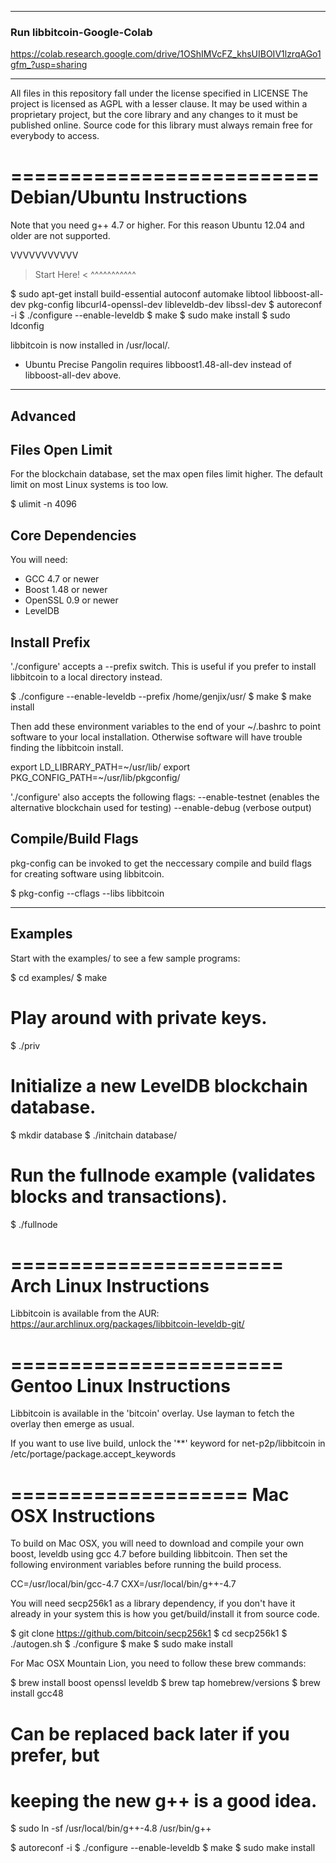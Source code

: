 -------------------------
### Run libbitcoin-Google-Colab

https://colab.research.google.com/drive/1OShIMVcFZ_khsUIBOIV1lzrqAGo1gfm_?usp=sharing

-------------------------

All files in this repository fall under the license specified in LICENSE
The project is licensed as AGPL with a lesser clause. It may be used within
a proprietary project, but the core library and any changes to it must be
published online. Source code for this library must always remain free for
everybody to access.

==========================
Debian/Ubuntu Instructions
==========================

Note that you need g++ 4.7 or higher. For this reason Ubuntu 12.04 and older are not supported.

  VVVVVVVVVVV
> Start Here! <
  ^^^^^^^^^^^

  $ sudo apt-get install build-essential autoconf automake libtool libboost-all-dev pkg-config libcurl4-openssl-dev libleveldb-dev libssl-dev
  $ autoreconf -i
  $ ./configure --enable-leveldb
  $ make
  $ sudo make install
  $ sudo ldconfig

libbitcoin is now installed in /usr/local/.

* Ubuntu Precise Pangolin requires libboost1.48-all-dev instead of
  libboost-all-dev above.

--------
Advanced
--------

Files Open Limit
----------------

For the blockchain database, set the max open files limit higher.
The default limit on most Linux systems is too low.

  $ ulimit -n 4096

Core Dependencies
-----------------

You will need:

  - GCC 4.7 or newer
  - Boost 1.48 or newer
  - OpenSSL 0.9 or newer
  - LevelDB

Install Prefix
--------------

'./configure' accepts a --prefix switch. This is useful if you prefer to
install libbitcoin to a local directory instead.

  $ ./configure --enable-leveldb --prefix /home/genjix/usr/
  $ make
  $ make install

Then add these environment variables to the end of your ~/.bashrc to point
software to your local installation. Otherwise software will have trouble
finding the libbitcoin install.

  export LD_LIBRARY_PATH=~/usr/lib/
  export PKG_CONFIG_PATH=~/usr/lib/pkgconfig/

'./configure' also accepts the following flags:
  --enable-testnet (enables the alternative blockchain used for testing)
  --enable-debug   (verbose output)

Compile/Build Flags
-------------------

pkg-config can be invoked to get the neccessary compile and build flags
for creating software using libbitcoin.

  $ pkg-config --cflags --libs libbitcoin

--------
Examples
--------

Start with the examples/ to see a few sample programs:

  $ cd examples/
  $ make
  # Play around with private keys.
  $ ./priv
  # Initialize a new LevelDB blockchain database.
  $ mkdir database
  $ ./initchain database/
  # Run the fullnode example (validates blocks and transactions).
  $ ./fullnode

=======================
Arch Linux Instructions
=======================

Libbitcoin is available from the AUR: https://aur.archlinux.org/packages/libbitcoin-leveldb-git/ 

=======================
Gentoo Linux Instructions
=======================

Libbitcoin is available in the 'bitcoin' overlay. Use layman to fetch
the overlay then emerge as usual.

If you want to use live build, unlock the '**' keyword for net-p2p/libbitcoin
in /etc/portage/package.accept_keywords

====================
Mac OSX Instructions
====================

To build on Mac OSX, you will need to download and compile your own boost,
leveldb using gcc 4.7 before building libbitcoin. Then set the following
environment variables before running the build process.

  CC=/usr/local/bin/gcc-4.7
  CXX=/usr/local/bin/g++-4.7

You will need secp256k1 as a library dependency, if you don't have
it already in your system this is how you get/build/install it from source code.

  $ git clone https://github.com/bitcoin/secp256k1
  $ cd secp256k1
  $ ./autogen.sh
  $ ./configure
  $ make
  $ sudo make install

For Mac OSX Mountain Lion, you need to follow these brew commands:

  $ brew install boost openssl leveldb
  $ brew tap homebrew/versions
  $ brew install gcc48
  # Can be replaced back later if you prefer, but
  # keeping the new g++ is a good idea.
  $ sudo ln -sf /usr/local/bin/g++-4.8 /usr/bin/g++


  $ autoreconf -i
  $ ./configure --enable-leveldb
  $ make
  $ sudo make install

